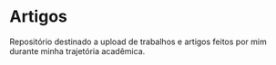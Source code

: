 # Artigos
Repositório destinado a upload de trabalhos e artigos feitos por mim durante minha trajetória acadêmica.
